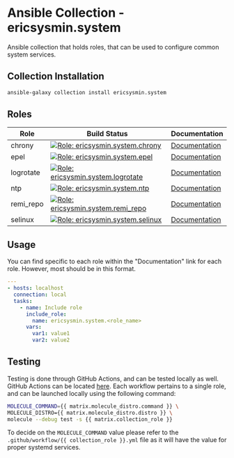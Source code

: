 # Ansible Collection - ericsysmin.system

Ansible collection that holds roles, that can be used to configure common system services.

## Collection Installation
```bash
ansible-galaxy collection install ericsysmin.system
```

## Roles

| Role      | Build Status                                                                                                                                                                                                                                                        | Documentation                                                                                          |
| --------- | ------------------------------------------------------------------------------------------------------------------------------------------------------------------------------------------------------------------------------------------------------------------- | ------------------------------------------------------------------------------------------------------ |
| chrony    | [![Role: ericsysmin.system.chrony](https://github.com/ericsysmin/ansible-collection-system/workflows/ericsysmin.system.chrony/badge.svg)](https://github.com/ericsysmin/ansible-collection-system/actions?query=workflow%3A%22ericsysmin.system.chrony%22)          | [Documentation](https://github.com/ericsysmin/ansible-collection-system/blob/master/docs/chrony.md)    |
| epel      | [![Role: ericsysmin.system.epel](https://github.com/ericsysmin/ansible-collection-system/workflows/ericsysmin.system.epel/badge.svg)](https://github.com/ericsysmin/ansible-collection-system/actions?query=workflow%3A%22ericsysmin.system.epel%22)                | [Documentation](https://github.com/ericsysmin/ansible-collection-system/blob/master/docs/epel.md)      |
| logrotate | [![Role: ericsysmin.system.logrotate](https://github.com/ericsysmin/ansible-collection-system/workflows/ericsysmin.system.logrotate/badge.svg)](https://github.com/ericsysmin/ansible-collection-system/actions?query=workflow%3A%22ericsysmin.system.logrotate%22) | [Documentation](https://github.com/ericsysmin/ansible-collection-system/blob/master/docs/logrotate.md) |
| ntp       | [![Role: ericsysmin.system.ntp](https://github.com/ericsysmin/ansible-collection-system/workflows/ericsysmin.system.ntp/badge.svg)](https://github.com/ericsysmin/ansible-collection-system/actions?query=workflow%3A%22ericsysmin.system.ntp%22)                   | [Documentation](https://github.com/ericsysmin/ansible-collection-system/blob/master/docs/ntp.md)       |
| remi_repo | [![Role: ericsysmin.system.remi_repo](https://github.com/ericsysmin/ansible-collection-system/workflows/ericsysmin.system.remi_repo/badge.svg)](https://github.com/ericsysmin/ansible-collection-system/actions?query=workflow%3A%22ericsysmin.system.remi_repo%22) | [Documentation](https://github.com/ericsysmin/ansible-collection-system/blob/master/docs/remi_repo.md) |
| selinux   | [![Role: ericsysmin.system.selinux](https://github.com/ericsysmin/ansible-collection-system/workflows/ericsysmin.system.selinux/badge.svg)](https://github.com/ericsysmin/ansible-collection-system/actions?query=workflow%3A%22ericsysmin.system.selinux%22)       | [Documentation](https://github.com/ericsysmin/ansible-collection-system/blob/master/docs/selinux.md)   |

## Usage

You can find specific to each role within the "Documentation" link for each role. However, most should be in this format.

```yaml
---
- hosts: localhost
  connection: local
  tasks:
    - name: Include role
      include_role:
        name: ericsysmin.system.<role_name>
      vars:
        var1: value1
        var2: value2
```

## Testing

Testing is done through GitHub Actions, and can be tested locally as well. GitHub Actions can be located [here](https://github.com/ericsysmin/ansible-collection-system/actions).
Each workflow pertains to a single role, and can be launched locally using the following command:

```bash
MOLECULE_COMMAND={{ matrix.molecule_distro.command }} \
MOLECULE_DISTRO={{ matrix.molecule_distro.distro }} \
molecule --debug test -s {{ matrix.collection_role }}
```

To decide on the `MOLECULE_COMMAND` value please refer to the `.github/workflow/{{ collection_role }}.yml` file as it will have the value for proper systemd services.
